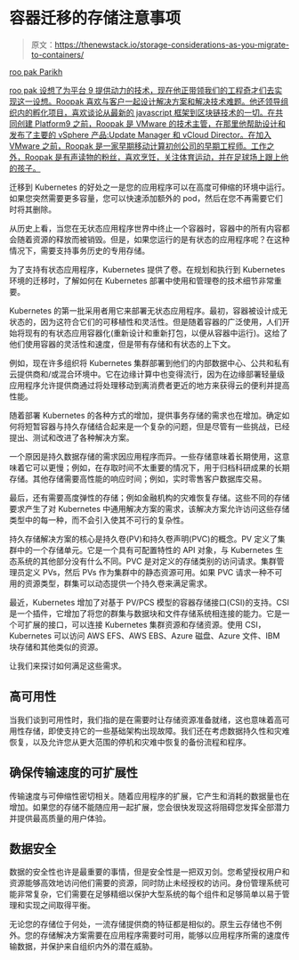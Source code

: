 # 容器迁移的存储注意事项

> 原文：<https://thenewstack.io/storage-considerations-as-you-migrate-to-containers/>

[](https://platform9.com/leadership/)

[roo pak Parikh](https://platform9.com/leadership/)

[roo pak 设想了为平台 9 提供动力的技术，现在他正带领我们的工程奇才们去实现这一设想。Roopak 喜欢与客户一起设计解决方案和解决技术难题。他还领导组织内的孵化项目，喜欢谈论从最新的 javascript 框架到区块链技术的一切。在共同创建 Platform9 之前，Roopak 是 VMware 的技术主管，在那里他帮助设计和发布了主要的 vSphere 产品:Update Manager 和 vCloud Director。在加入 VMware 之前，Roopak 是一家早期移动计算初创公司的早期工程师。工作之外，Roopak 是有声读物的粉丝，喜欢烹饪，关注体育运动，并在足球场上跟上他的孩子。](https://platform9.com/leadership/)

[](https://platform9.com/leadership/)[](https://platform9.com/leadership/)

迁移到 Kubernetes 的好处之一是您的应用程序可以在高度可伸缩的环境中运行。如果您突然需要更多容量，您可以快速添加额外的 pod，然后在您不再需要它们时将其删除。

从历史上看，当您在无状态应用程序世界中终止一个容器时，容器中的所有内容都会随着资源的释放而被销毁。但是，如果您运行的是有状态的应用程序呢？在这种情况下，需要支持事务历史的专用存储。

为了支持有状态应用程序，Kubernetes 提供了卷。在规划和执行到 Kubernetes 环境的迁移时，了解如何在 Kubernetes 部署中使用和管理卷的技术细节非常重要。

Kubernetes 的第一批采用者用它来部署无状态应用程序。最初，容器被设计成无状态的，因为这符合它们的可移植性和灵活性。但是随着容器的广泛使用，人们开始将现有的有状态应用容器化(重新设计和重新打包，以便从容器中运行)。这给了他们使用容器的灵活性和速度，但是带有存储和有状态的上下文。

例如，现在许多组织将 Kubernetes 集群部署到他们的内部数据中心、公共和私有云提供商和/或混合环境中。它在边缘计算中也变得流行，因为在边缘部署轻量级应用程序允许提供商通过将处理移动到离消费者更近的地方来获得云的便利并提高性能。

随着部署 Kubernetes 的各种方式的增加，提供事务存储的需求也在增加。确定如何将短暂容器与持久存储结合起来是一个复杂的问题，但是尽管有一些挑战，已经提出、测试和改进了各种解决方案。

一个原因是持久数据存储的需求因应用程序而异。一些存储意味着长期使用，这意味着它可以更慢；例如，在存取时间不太重要的情况下，用于归档科研成果的长期存储。其他存储需要高性能的响应时间；例如，实时零售客户数据库交易。

最后，还有需要高度弹性的存储；例如金融机构的灾难恢复存储。这些不同的存储要求产生了对 Kubernetes 中通用解决方案的需求，该解决方案允许访问这些存储类型中的每一种，而不会引入使其不可行的复杂性。

持久存储解决方案的核心是持久卷(PV)和持久卷声明(PVC)的概念。PV 定义了集群中的一个存储单元。它是一个具有可配置特性的 API 对象，与 Kubernetes 生态系统的其他部分没有什么不同。PVC 是对定义的存储类别的访问请求。集群管理员定义 PVs，然后 PVs 作为集群中的静态资源可用。如果 PVC 请求一种不可用的资源类型，群集可以动态提供一个持久卷来满足需求。

最近，Kubernetes 增加了对基于 PV/PCS 模型的容器存储接口(CSI)的支持。CSI 是一个插件，它增加了将您的群集与数据块和文件存储系统相连接的能力。它是一个可扩展的接口，可以连接 Kubernetes 集群资源和存储资源。使用 CSI，Kubernetes 可以访问 AWS EFS、AWS EBS、Azure 磁盘、Azure 文件、IBM 块存储和其他类似的资源。

让我们来探讨如何满足这些需求。

## 高可用性

当我们谈到可用性时，我们指的是在需要时让存储资源准备就绪，这也意味着高可用性存储，即使支持它的一些基础架构出现故障。我们还在考虑数据持久性和灾难恢复，以及允许您从更大范围的停机和灾难中恢复的备份流程和程序。

## 确保传输速度的可扩展性

传输速度与可伸缩性密切相关。随着应用程序的扩展，它产生和消耗的数据量也在增加。如果您的存储不能随应用一起扩展，您会很快发现这将阻碍您发挥全部潜力并提供最高质量的用户体验。

## 数据安全

数据的安全性也许是最重要的事情，但是安全性是一把双刃剑。您希望授权用户和资源能够高效地访问他们需要的资源，同时防止未经授权的访问。身份管理系统可能非常复杂，它们需要在足够精细以保护大型系统的每个组件和足够简单以易于管理和实现之间取得平衡。

无论您的存储位于何处，一流存储提供商的特征都是相似的。原生云存储也不例外。您的存储解决方案需要在应用程序需要时可用，能够以应用程序所需的速度传输数据，并保护来自组织内外的潜在威胁。

<svg xmlns:xlink="http://www.w3.org/1999/xlink" viewBox="0 0 68 31" version="1.1"><title>Group</title> <desc>Created with Sketch.</desc></svg>